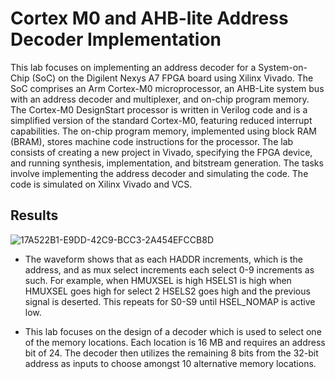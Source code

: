 # Cortex M0 and AHB-lite Address Decoder Implementation

This lab focuses on implementing an address decoder for a System-on-Chip (SoC) on the Digilent Nexys A7 FPGA board using Xilinx Vivado. The SoC comprises an Arm Cortex-M0 microprocessor, an AHB-Lite system bus with an address decoder and multiplexer, and on-chip program memory. The Cortex-M0 DesignStart processor is written in Verilog code and is a simplified version of the standard Cortex-M0, featuring reduced interrupt capabilities. The on-chip program memory, implemented using block RAM (BRAM), stores machine code instructions for the processor. The lab consists of creating a new project in Vivado, specifying the FPGA device, and running synthesis, implementation, and bitstream generation. The tasks involve implementing the address decoder and simulating the code. The code is simulated on Xilinx Vivado and VCS.

## Results

![17A522B1-E9DD-42C9-BCC3-2A454EFCCB8D](https://github.com/Harsh-119/277a/assets/148488786/065c3428-25ca-402d-91ae-bb5cfa7de22c)

- The waveform shows that as each HADDR increments, which is the address, and as mux select increments each select 0-9 increments as such. For example, when HMUXSEL is high HSELS1 is high when HMUXSEL goes high for select 2 HSELS2 goes high and the previous signal is deserted. This repeats for S0-S9 until HSEL_NOMAP is active low.

- This lab focuses on the design of a decoder which is used to select one of the memory locations. Each location is 16 MB and requires an address bit of 24. The decoder then utilizes the remaining 8 bits from the 32-bit address as inputs to choose amongst 10 alternative memory locations.


